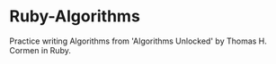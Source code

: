 # Ruby-Algorithms
Practice writing Algorithms from 'Algorithms Unlocked' by Thomas H. Cormen in Ruby.
